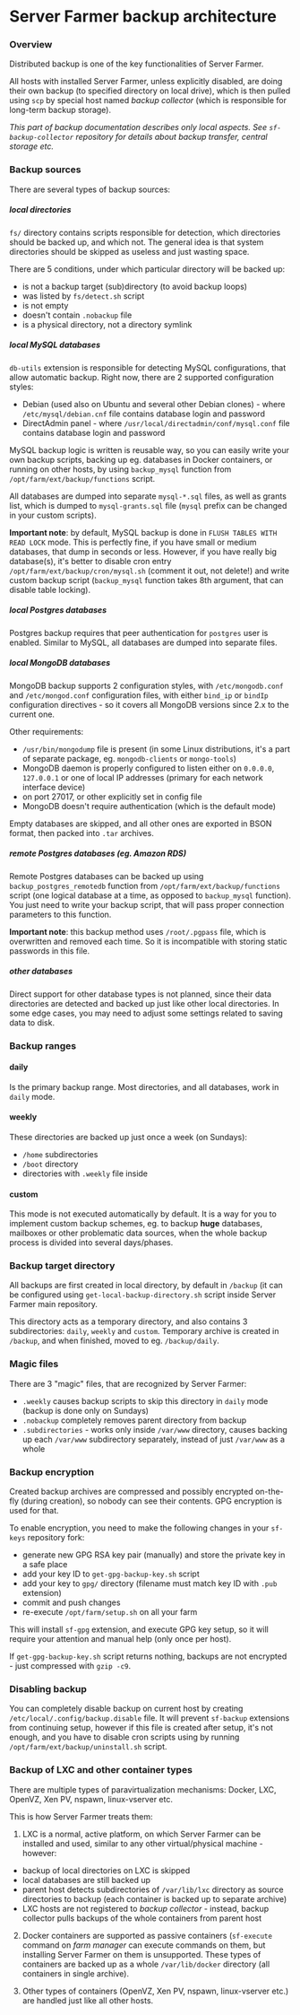 # Server Farmer backup architecture

### Overview

Distributed backup is one of the key functionalities of Server Farmer.

All hosts with installed Server Farmer, unless explicitly disabled, are doing their own backup (to specified directory on local drive), which is then pulled using `scp` by special host named *backup collector* (which is responsible for long-term backup storage).

*This part of backup documentation describes only local aspects. See `sf-backup-collector` repository for details about backup transfer, central storage etc.*


### Backup sources

There are several types of backup sources:

##### local directories

`fs/` directory contains scripts responsible for detection, which directories should be backed up, and which not. The general idea is that system directories should be skipped as useless and just wasting space.

There are 5 conditions, under which particular directory will be backed up:
- is not a backup target (sub)directory (to avoid backup loops)
- was listed by `fs/detect.sh` script
- is not empty
- doesn't contain `.nobackup` file
- is a physical directory, not a directory symlink

##### local MySQL databases

`db-utils` extension is responsible for detecting MySQL configurations, that allow automatic backup. Right now, there are 2 supported configuration styles:

- Debian (used also on Ubuntu and several other Debian clones) - where `/etc/mysql/debian.cnf` file contains database login and password
- DirectAdmin panel - where `/usr/local/directadmin/conf/mysql.conf` file contains database login and password

MySQL backup logic is written is reusable way, so you can easily write your own backup scripts, backing up eg. databases in Docker containers, or running on other hosts, by using `backup_mysql` function from `/opt/farm/ext/backup/functions` script.

All databases are dumped into separate `mysql-*.sql` files, as well as grants list, which is dumped to `mysql-grants.sql` file (`mysql` prefix can be changed in your custom scripts).

**Important note**: by default, MySQL backup is done in `FLUSH TABLES WITH READ LOCK` mode. This is perfectly fine, if you have small or medium databases, that dump in seconds or less. However, if you have really big database(s), it's better to disable cron entry `/opt/farm/ext/backup/cron/mysql.sh` (comment it out, not delete!) and write custom backup script (`backup_mysql` function takes 8th argument, that can disable table locking).

##### local Postgres databases

Postgres backup requires that peer authentication for `postgres` user is enabled. Similar to MySQL, all databases are dumped into separate files.

##### local MongoDB databases

MongoDB backup supports 2 configuration styles, with `/etc/mongodb.conf` and `/etc/mongod.conf` configuration files, with either `bind_ip` or `bindIp` configuration directives - so it covers all MongoDB versions since 2.x to the current one.

Other requirements:

- `/usr/bin/mongodump` file is present (in some Linux distributions, it's a part of separate package, eg. `mongodb-clients` or `mongo-tools`)
- MongoDB daemon is properly configured to listen either on `0.0.0.0`, `127.0.0.1` or one of local IP addresses (primary for each network interface device)
- on port 27017, or other explicitly set in config file
- MongoDB doesn't require authentication (which is the default mode)

Empty databases are skipped, and all other ones are exported in BSON format, then packed into `.tar` archives.

##### remote Postgres databases (eg. Amazon RDS)

Remote Postgres databases can be backed up using `backup_postgres_remotedb` function from `/opt/farm/ext/backup/functions` script (one logical database at a time, as opposed to `backup_mysql` function). You just need to write your backup script, that will pass proper connection parameters to this function.

**Important note**: this backup method uses `/root/.pgpass` file, which is overwritten and removed each time. So it is incompatible with storing static passwords in this file.


##### other databases

Direct support for other database types is not planned, since their data directories are detected and backed up just like other local directories. In some edge cases, you may need to adjust some settings related to saving data to disk.


### Backup ranges

#### daily

Is the primary backup range. Most directories, and all databases, work in `daily` mode.

#### weekly

These directories are backed up just once a week (on Sundays):
- `/home` subdirectories
- `/boot` directory
- directories with `.weekly` file inside

#### custom

This mode is not executed automatically by default. It is a way for you to implement custom backup schemes, eg. to backup **huge** databases, mailboxes or other problematic data sources, when the whole backup process is divided into several days/phases.


### Backup target directory

All backups are first created in local directory, by default in `/backup` (it can be configured using `get-local-backup-directory.sh` script inside Server Farmer main repository.

This directory acts as a temporary directory, and also contains 3 subdirectories: `daily`, `weekly` and `custom`. Temporary archive is created in `/backup`, and when finished, moved to eg. `/backup/daily`.


### Magic files

There are 3 "magic" files, that are recognized by Server Farmer:

- `.weekly` causes backup scripts to skip this directory in `daily` mode (backup is done only on Sundays)
- `.nobackup` completely removes parent directory from backup
- `.subdirectories` - works only inside `/var/www` directory, causes backing up each `/var/www` subdirectory separately, instead of just `/var/www` as a whole


### Backup encryption

Created backup archives are compressed and possibly encrypted on-the-fly (during creation), so nobody can see their contents. GPG encryption is used for that.

To enable encryption, you need to make the following changes in your `sf-keys` repository fork:

- generate new GPG RSA key pair (manually) and store the private key in a safe place
- add your key ID to `get-gpg-backup-key.sh` script
- add your key to `gpg/` directory (filename must match key ID with `.pub` extension)
- commit and push changes
- re-execute `/opt/farm/setup.sh` on all your farm

This will install `sf-gpg` extension, and execute GPG key setup, so it will require your attention and manual help (only once per host).

If `get-gpg-backup-key.sh` script returns nothing, backups are not encrypted - just compressed with `gzip -c9`.


### Disabling backup

You can completely disable backup on current host by creating `/etc/local/.config/backup.disable` file. It will prevent `sf-backup` extensions from continuing setup, however if this file is created after setup, it's not enough, and you have to disable cron scripts using by running `/opt/farm/ext/backup/uninstall.sh` script.


### Backup of LXC and other container types

There are multiple types of paravirtualization mechanisms: Docker, LXC, OpenVZ, Xen PV, nspawn, linux-vserver etc.

This is how Server Farmer treats them:

1. LXC is a normal, active platform, on which Server Farmer can be installed and used, similar to any other virtual/physical machine - however:
- backup of local directories on LXC is skipped
- local databases are still backed up
- parent host detects subdirectories of `/var/lib/lxc` directory as source directories to backup (each container is backed up to separate archive)
- LXC hosts are not registered to *backup collector* - instead, backup collector pulls backups of the whole containers from parent host

2. Docker containers are supported as passive containers (`sf-execute` command on *farm manager* can execute commands on them, but installing Server Farmer on them is unsupported. These types of containers are backed up as a whole `/var/lib/docker` directory (all containers in single archive).

3. Other types of containers (OpenVZ, Xen PV, nspawn, linux-vserver etc.) are handled just like all other hosts.

